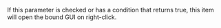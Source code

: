 If this parameter is checked or has a condition that returns true,
this item will open the bound GUI on right-click.